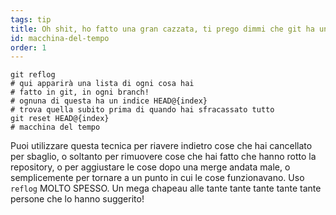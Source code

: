 ```yaml
---
tags: tip
title: Oh shit, ho fatto una gran cazzata, ti prego dimmi che git ha una macchina del tempo!?!
id: macchina-del-tempo
order: 1
---
```


```git
git reflog
# qui apparirà una lista di ogni cosa hai
# fatto in git, in ogni branch!
# ognuna di questa ha un indice HEAD@{index}
# trova quella subito prima di quando hai sfracassato tutto
git reset HEAD@{index}
# macchina del tempo
```

Puoi utilizzare questa tecnica per riavere indietro cose che hai cancellato per sbaglio, o soltanto per rimuovere cose che hai fatto che hanno rotto la repository, o per aggiustare le cose dopo una merge andata male, o semplicemente per tornare a un punto in cui le cose funzionavano. Uso `reflog` MOLTO SPESSO. Un mega chapeau alle tante tante tante tante tante persone che lo hanno suggerito!